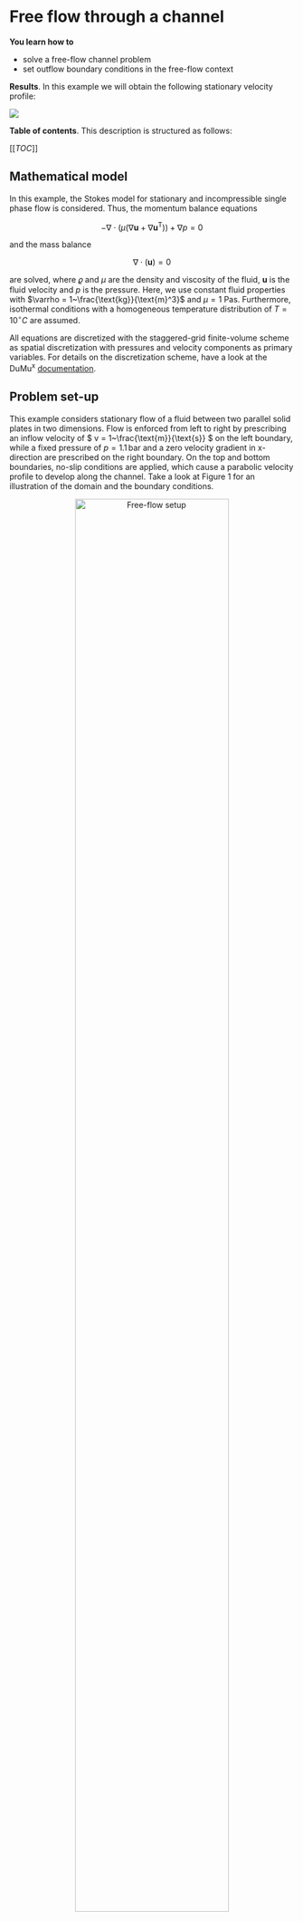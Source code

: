 <!-- Important: This file has been automatically generated by generate_example_docs.py. Do not edit this file directly! -->

# Free flow through a channel

__You learn how to__

* solve a free-flow channel problem
* set outflow boundary conditions in the free-flow context

__Results__. In this example we will obtain the following stationary velocity profile:

![](./img/velocity.png)

__Table of contents__. This description is structured as follows:

[[_TOC_]]

## Mathematical model
In this example, the Stokes model for stationary and incompressible single phase flow is considered.
Thus, the momentum balance equations

```math
- \nabla\cdot\left(\mu\left(\nabla\boldsymbol{u}+\nabla\boldsymbol{u}^{\text{T}}\right)\right)+ \nabla p = 0
```

and the mass balance

```math
\nabla \cdot \left(\boldsymbol{u}\right) =0
```

are solved, where $`\varrho`$ and $`\mu`$ are the density and viscosity of the fluid,
$`\boldsymbol{u}`$ is the fluid velocity and $`p`$ is the pressure. Here, we use constant fluid
properties with $`\varrho = 1~\frac{\text{kg}}{\text{m}^3}`$ and $`\mu = 1~\text{Pa}\text{s}`$.
Furthermore, isothermal conditions with a homogeneous temperature distribution of $`T=10^\circ C`$ are assumed.

All equations are discretized with the staggered-grid finite-volume scheme as spatial discretization
with pressures and velocity components as primary variables. For details on the discretization scheme,
have a look at the DuMu<sup>x</sup> [documentation](https://dumux.org/docs/doxygen/master/group___discretization.html).

## Problem set-up
This example considers stationary flow of a fluid between two parallel solid plates in two dimensions.
Flow is enforced from left to right by prescribing an inflow velocity of $` v = 1~\frac{\text{m}}{\text{s}} `$
on the left boundary, while a fixed pressure of $`p = 1.1 \, \text{bar}`$ and a zero velocity gradient
in x-direction are prescribed on the right boundary. On the top and bottom boundaries, no-slip
conditions are applied, which cause a parabolic velocity profile to develop along the channel.
Take a look at Figure 1 for an illustration of the domain and the boundary conditions.

<figure>
    <center>
        <img src="img/setup.png" alt="Free-flow setup" width="80%"/>
        <figcaption> <b> Fig.1 </b> - Setup for the free flow problem.</figcaption>
    </center>
</figure>

# Implementation

## Folder layout and files

```
└── freeflowchannel/
    ├── CMakeLists.txt          -> build system file
    ├── main.cc                 -> main program flow
    ├── params.input            -> runtime parameters
    ├── properties.hh           -> compile time configuration
    └── problem.hh              -> boundary & initial conditions
```


## Compile-time settings (`properties.hh`)

In this file, the type tag used for this simulation (`TTag::ChannelExample`) is defined.
As this is a coupled problem we also define type tags for the two subproblems
`TTag::ChannelExampleMass` and `TTag::ChannelExampleMomentum`. We then specialize properties
(compile time options) to the needs of the desired setup for the respective type tags.


<details open>
<summary><b>Click to hide/show the file documentation</b> (or inspect the [source code](properties.hh))</summary>


### Includes
<details><summary> Click to show includes</summary>

The `NavierStokesMomentum` and `NavierStokesMass` type tags specialize most of the properties
required for Navier-Stokes single-phase flow simulations in DuMu<sup>x</sup>. We will use this in
the following to inherit the respective properties and subsequently specialize those properties
for our type tags, which we want to modify or for which no meaningful default can be set.

```cpp
#include <dumux/freeflow/navierstokes/momentum/model.hh>
#include <dumux/freeflow/navierstokes/mass/1p/model.hh>
#include <dumux/freeflow/navierstokes/momentum/problem.hh>
#include <dumux/freeflow/navierstokes/mass/problem.hh>
#include <dumux/multidomain/traits.hh>
#include <dumux/multidomain/freeflow/couplingmanager.hh>
```

We want to use `YaspGrid`, an implementation of the dune grid interface for structured grids:

```cpp
#include <dune/grid/yaspgrid.hh>
```

In this example, we want to discretize the momentum and mass balances with the staggered-grid and
cell centered discretization schemes respectively:

```cpp
#include <dumux/discretization/fcstaggered.hh>
#include <dumux/discretization/cctpfa.hh>
```

The fluid properties are specified in the following headers (we use a liquid with constant properties as the fluid phase):

```cpp
#include <dumux/material/fluidsystems/1pliquid.hh>
#include <dumux/material/components/constant.hh>
```

We include the problem header used for this simulation.

```cpp
#include "problem.hh"
```

</details>

### Type tag definition

We define a type tag for our simulation with the name `ChannelExample` as well as type tags for
the momentum and mass subproblems. Shared properties can be specialized to `ChannelExample` and
will be inherited by the subproblems' type tags.
These inherit the properties specialized for the physical models `NavierStokesMomentum` and
`NavierStokesMassOneP` as well as the discretization methods `FaceCenteredStaggeredModel`
and `CCTpfaModel` respectively.
This way, most of the properties required for Navier-Stokes single-phase flow simulations
using the staggered-grid scheme are conveniently specialized for our new type tag.
However, some properties depend on user choices and no meaningful default value can be set.
Those properties will be addressed later in this file.
Please note that, in this example, we actually want to solve the Stokes instead of the
Navier-Stokes equations. This can be achieved at runtime by setting the parameter
`Problem.EnableInertiaTerms = false`. Have a look at the input file `params.input`
to see how this is done in this example.

```cpp
// We enter the namespace `Dumux::Properties` in order to import the entire `Dumux` namespace for general use:
namespace Dumux::Properties {

// declaration of the `ChannelExample` type tag for the single-phase flow problem
namespace TTag {
struct ChannelExample {};
struct ChannelExampleMomentum { using InheritsFrom = std::tuple<ChannelExample, NavierStokesMomentum, FaceCenteredStaggeredModel>; };
struct ChannelExampleMass { using InheritsFrom = std::tuple<ChannelExample, NavierStokesMassOneP, CCTpfaModel>; };
} // namespace TTag
```

### Property specializations

In the following piece of code, mandatory properties for which no meaningful default can be set,
are specialized for our type tag `ChannelExample` or the appropriate type tag of a subproblem.

```cpp
// This sets the grid type used for the simulation. Here, we use a structured 2D grid.
template<class TypeTag>
struct Grid<TypeTag, TTag::ChannelExample> { using type = Dune::YaspGrid<2>; };

// This sets our problem type (see `problem.hh`) containing the initial and boundary conditions.
template<class TypeTag>
struct Problem<TypeTag, TTag::ChannelExampleMomentum>
{ using type = Dumux::ChannelExampleProblem<TypeTag, Dumux::NavierStokesMomentumProblem<TypeTag>> ; };
template<class TypeTag>
struct Problem<TypeTag, TTag::ChannelExampleMass>
{ using type = Dumux::ChannelExampleProblem<TypeTag, Dumux::NavierStokesMassProblem<TypeTag>> ; };

// This sets the fluid system type to be used. Here, we use a liquid with constant properties as the fluid phase.
template<class TypeTag>
struct FluidSystem<TypeTag, TTag::ChannelExample>
{
    using Scalar = GetPropType<TypeTag, Properties::Scalar>;
    using type = FluidSystems::OnePLiquid<Scalar, Components::Constant<1, Scalar> >;
};
```

We also set some properties related to memory management
throughout the simulation.
<details><summary> Click to show caching properties</summary>

In DuMu<sup>x</sup>, one has the option to activate/deactivate the grid-wide caching of
geometries and variables. If active, the CPU time can be significantly reduced
as less dynamic memory allocation procedures are necessary. Per default, grid-wide
caching is disabled to ensure minimal memory requirements, however, in this example we
want to active all available caches, which significantly increases the memory
demand but makes the simulation faster.


```cpp
// This enables grid-wide caching of the volume variables.
template<class TypeTag>
struct EnableGridVolumeVariablesCache<TypeTag, TTag::ChannelExample> { static constexpr bool value = true; };
//This enables grid wide caching for the flux variables.
template<class TypeTag>
struct EnableGridFluxVariablesCache<TypeTag, TTag::ChannelExample> { static constexpr bool value = true; };
// This enables grid-wide caching for the finite volume grid geometry
template<class TypeTag>
struct EnableGridGeometryCache<TypeTag, TTag::ChannelExample> { static constexpr bool value = true; };
```

</details>
Finally we define the coupling manager to couple the momentum and mass subproblems

```cpp
template<class TypeTag>
struct CouplingManager<TypeTag, TTag::ChannelExample>
{
    using Traits = MultiDomainTraits<TTag::ChannelExampleMomentum, TTag::ChannelExampleMass>;
    using type = FreeFlowCouplingManager<Traits>;
};
} // end namespace Dumux::Properties
```


</details>



## Initial and boundary conditions (`problem.hh`)

This file contains the __problem class__ which defines the initial and boundary
conditions for the Navier-Stokes single-phase flow simulation.


<details open>
<summary><b>Click to hide/show the file documentation</b> (or inspect the [source code](problem.hh))</summary>


### Include files

Include the `NavierStokesBoundaryTypes` class which specifies the boundary types set in this problem.

```cpp
#include <dumux/freeflow/navierstokes/boundarytypes.hh>
```


Include helper functions to compute values for boundary conditions

```cpp
#include <dumux/freeflow/navierstokes/momentum/fluxhelper.hh>
#include <dumux/freeflow/navierstokes/scalarfluxhelper.hh>
#include <dumux/freeflow/navierstokes/mass/1p/advectiveflux.hh>
```

### The problem class
We enter the problem class `ChannelExampleProblem` where all necessary boundary conditions and initial conditions are set for our simulation.
As we are solving a problem related to free flow using a coupled model, we inherit from the base
class of the respective subproblem for momentum or mass balance (see `properties.hh`).

```cpp
namespace Dumux {

template <class TypeTag, class BaseProblem>
class ChannelExampleProblem : public BaseProblem
{
    // A few convenience aliases used throughout this class.
    using ParentType = BaseProblem;
    using GridGeometry = GetPropType<TypeTag, Properties::GridGeometry>;
    using FVElementGeometry = typename GridGeometry::LocalView;
    using SubControlVolumeFace = typename GridGeometry::SubControlVolumeFace;
    using ModelTraits = GetPropType<TypeTag, Properties::ModelTraits>;
    using Indices = typename ModelTraits::Indices;
    using BoundaryTypes = typename ParentType::BoundaryTypes;
    using InitialValues = typename ParentType::InitialValues;
    using Sources = typename ParentType::Sources;
    using DirichletValues = typename ParentType::DirichletValues;
    using BoundaryFluxes = typename ParentType::BoundaryFluxes;
    using Scalar = GetPropType<TypeTag, Properties::Scalar>;

    using Element = typename GridGeometry::GridView::template Codim<0>::Entity;
    using GlobalPosition = typename Element::Geometry::GlobalCoordinate;
    using CouplingManager = GetPropType<TypeTag, Properties::CouplingManager>;

public:
    // This is the constructor of our problem class:
    // Within the constructor, we set the inlet velocity to a run-time specified value.
    // If no run-time value is specified, we set the outlet pressure to 1.1e5 Pa.
    ChannelExampleProblem(std::shared_ptr<const GridGeometry> gridGeometry,
                          std::shared_ptr<CouplingManager> couplingManager)
    : ParentType(gridGeometry, couplingManager)
    {
        inletVelocity_ = getParam<Scalar>("Problem.InletVelocity");
        outletPressure_ = getParam<Scalar>("Problem.OutletPressure", 1.1e5);
    }
```

#### Boundary conditions
With the following function we define the __type of boundary conditions__ depending on the location.
Two types of boundary conditions can be specified: Dirichlet or Neumann. On
Dirichlet boundaries, the values of the primary variables need to be fixed. On Neumann boundaries,
the flux needs to be fixed.
To set different conditions for the two subproblems, use `constexpr ParentType::isMomentumProblem()`
to distinguish between momentum and mass problem.
To set Dirichlet conditions for the pressure, instead specify a solution-dependent Neumann
condition for the momentum balance, which depends on the pressure, using the helper function.

```cpp
    BoundaryTypes boundaryTypesAtPos(const GlobalPosition& globalPos) const
    {
        BoundaryTypes values;

        if constexpr(ParentType::isMomentumProblem())
        {
            // We specify Dirichlet boundary conditions for the velocity on most boundaries of our domain
            values.setDirichlet(Indices::velocityXIdx);
            values.setDirichlet(Indices::velocityYIdx);

            if (isOutlet_(globalPos))
            {
                // We fix the pressure on the right side of the domain, for the momentum balance we compute the resulting flux
                values.setAllNeumann();
            }
        }
        else
        {
            if (isInlet_(globalPos))
            {
                // We specify Dirichlet boundary conditions for the velocity on the left of our
                // domain, the corresponding pressure can be obtained from the coupling manager
                values.setDirichlet(Indices::pressureIdx);
            }
            else if (isOutlet_(globalPos))
            {
                // We fix the pressure on the right side of the domain through the momentum outflow,
                // for the mass balance we may prescribe a pressure or a mass outflow computed from velocity fields
                values.setNeumann(Indices::conti0EqIdx);
            }
            else
            {
                // We specify Dirichlet boundary conditions for the velocity on the remaining boundaries (lower and upper wall)
                values.setAllNeumann();
            }
        }

        return values;
    }
```

The following function specifies the __fluxes on Neumann boundaries__.
We need to define fluxes for the balance equations (momentum or mass`).

```cpp
    template<class ElementVolumeVariables, class ElementFluxVariablesCache>
    BoundaryFluxes neumann(const Element& element,
                           const FVElementGeometry& fvGeometry,
                           const ElementVolumeVariables& elemVolVars,
                           const ElementFluxVariablesCache& elemFluxVarsCache,
                           const SubControlVolumeFace& scvf) const
    {
        // No flow as default
        BoundaryFluxes values(0.0);

        if constexpr (ParentType::isMomentumProblem())
        {
            // Compute the solution-dependent momentum flux for the specified pressure and zero normal velocity gradient
            using FluxHelper = NavierStokesMomentumBoundaryFlux<typename GridGeometry::DiscretizationMethod>;
            values = FluxHelper::fixedPressureMomentumFlux(*this, fvGeometry, scvf, elemVolVars, elemFluxVarsCache, outletPressure_, true /*zeroNormalVelocityGradient*/);
        }
        else
        {
            // Compute the solution-dependent mass flux based on velocity fields
            using FluxHelper = NavierStokesScalarBoundaryFluxHelper<AdvectiveFlux<ModelTraits>>;
            if (isOutlet_(scvf.ipGlobal()))
                values = FluxHelper::scalarOutflowFlux(*this, element, fvGeometry, scvf, elemVolVars);
        }

        return values;
    }
```

The following function specifies the __values on Dirichlet boundaries__.
We need to define values for the primary variables (velocity or pressure).

```cpp
    DirichletValues dirichlet(const Element& element, const SubControlVolumeFace& scvf) const
    {
        const auto& globalPos = scvf.ipGlobal();
        // Use the initial values as default Dirichlet values
        DirichletValues values = initialAtPos(globalPos);

        if constexpr (ParentType::isMomentumProblem())
        {
            // Set a no-slip condition at the top and bottom wall of the channel
            if (!isInlet_(globalPos))
                values[Indices::velocityXIdx] = 0.0;
        }
        else
        {
            if (isInlet_(globalPos))
                values = this->couplingManager().cellPressure(element, scvf);
            else if (isOutlet_(globalPos))
                values = outletPressure_;
        }

        return values;
    }
```

The following function defines the initial conditions.

```cpp
    InitialValues initialAtPos(const GlobalPosition& globalPos) const
    {
        InitialValues values;

        // Set the pressure and velocity values
        if constexpr (ParentType::isMomentumProblem())
        {
            values[Indices::velocityXIdx] = inletVelocity_;
            values[Indices::velocityYIdx] = 0.0;
        }
        else
        {
            //std::cout << "setting outlet pressure at " << globalPos << std::endl;
            values[Indices::pressureIdx] = outletPressure_;
        }

        return values;
    }
```

The inlet is on the left side of the physical domain.

```cpp
private:
    bool isInlet_(const GlobalPosition& globalPos) const
    { return globalPos[0] < eps_; }
```

The outlet is on the right side of the physical domain.

```cpp
    bool isOutlet_(const GlobalPosition& globalPos) const
    { return globalPos[0] > this->gridGeometry().bBoxMax()[0] - eps_; }
```

Finally, private variables are declared:

```cpp
    static constexpr Scalar eps_ = 1e-6;
    Scalar inletVelocity_;
    Scalar outletPressure_;

}; // end class definition of ChannelExampleProblem
} // end namespace Dumux
```


</details>



## The main file (`main.cc`)

<details open>
<summary><b>Click to hide/show the file documentation</b> (or inspect the [source code](main.cc))</summary>


### Included header files
<details><summary> Click to show includes</summary>
These are DUNE helper classes related to parallel computations and file I/O.

```cpp
#include <dune/common/parallel/mpihelper.hh>
#include <dune/grid/io/file/dgfparser/dgfexception.hh>
```

The following headers include functionality related to property definition or retrieval, as well as
the retrieval of input parameters specified in the input file or via the command line.

```cpp
#include <dumux/common/properties.hh>
#include <dumux/common/parameters.hh>
#include <dumux/common/initialize.hh>
```

The following files contain the non-linear Newton solver, the available linear solver backends and the assembler for the linear
systems arising from the staggered-grid discretization.

```cpp
#include <dumux/multidomain/newtonsolver.hh>
#include <dumux/linear/istlsolvers.hh>
#include <dumux/linear/linearalgebratraits.hh>
#include <dumux/linear/linearsolvertraits.hh>
#include <dumux/multidomain/fvassembler.hh>
#include <dumux/multidomain/traits.hh>
#include <dumux/assembly/diffmethod.hh> // analytic or numeric differentiation
```

The following class provides a convenient way of writing of dumux simulation results to VTK format.

```cpp
#include <dumux/io/vtkoutputmodule.hh>
#include <dumux/freeflow/navierstokes/velocityoutput.hh>
```

The gridmanager constructs a grid from the information in the input or grid file.
Many different Dune grid implementations are supported, of which a list can be found
in `gridmanager.hh`.

```cpp
#include <dumux/io/grid/gridmanager.hh>
```

This class contains functionality for additional flux output.

```cpp
#include <dumux/freeflow/navierstokes/fluxoveraxisalignedsurface.hh>
```

In this header three `TypeTag`s are defined, which collect
the properties that are required for the simulation.
It also contains the actual problem with initial and boundary conditions.
For detailed information, please have a look
at the documentation provided therein.

```cpp
#include "properties.hh"
```

</details>

### The main function
We will now discuss the main program flow implemented within the `main` function.
At the beginning of each program using Dune, an instance of `Dune::MPIHelper` has to
be created. Moreover, we parse the run-time arguments from the command line and the
input file:

```cpp
int main(int argc, char** argv) try
{
    using namespace Dumux;

    // maybe initialize MPI and/or multithreading backend
    Dumux::initialize(argc, argv);
    const auto& mpiHelper = Dune::MPIHelper::instance();

    // parse command line arguments and input file
    Parameters::init(argc, argv);
```

We define convenience aliases for the type tags of the subproblems. The type
tags contain all the properties that are needed to define the model and the problem
setup. Throughout the main file, we will obtain types defined for these type tags
using the property system, i.e. with `GetPropType`. Shared properties can be obtained through
either of them.

```cpp
    using MomentumTypeTag = Properties::TTag::ChannelExampleMomentum;
    using MassTypeTag = Properties::TTag::ChannelExampleMass;
```

#### Step 1: Create the grid
The `GridManager` class creates the grid from information given in the input file.
This can either be a grid file, or in the case of structured grids, one can specify the coordinates
of the corners of the grid and the number of cells to be used to discretize each spatial direction.

```cpp
    GridManager<GetPropType<MomentumTypeTag, Properties::Grid>> gridManager;
    gridManager.init();

    // We compute on the leaf grid view.
    const auto& leafGridView = gridManager.grid().leafGridView();
```

#### Step 2: Setting up and solving the problem
First, a finite volume grid geometry is constructed from the grid that was created above.
This builds the sub-control volumes (`scv`) and sub-control volume faces (`scvf`) for each element
of the grid partition.
This is done separately for the momentum and mass grid geometries.

```cpp
    using MomentumGridGeometry = GetPropType<MomentumTypeTag, Properties::GridGeometry>;
    auto momentumGridGeometry = std::make_shared<MomentumGridGeometry>(leafGridView);
    using MassGridGeometry = GetPropType<MassTypeTag, Properties::GridGeometry>;
    auto massGridGeometry = std::make_shared<MassGridGeometry>(leafGridView);
```

We introduce the multidomain coupling manager, which will couple the two subproblems for mass
and momentum. The type can be obtained using either of the two type tags.

```cpp
    using CouplingManager = GetPropType<MomentumTypeTag, Properties::CouplingManager>;
    auto couplingManager = std::make_shared<CouplingManager>();
```

We now instantiate the problems, in which we define the boundary and initial conditions.

```cpp
    using MassProblem = GetPropType<MassTypeTag, Properties::Problem>;
    auto massProblem = std::make_shared<MassProblem>(massGridGeometry, couplingManager);
    using MomentumProblem = GetPropType<MomentumTypeTag, Properties::Problem>;
    auto momentumProblem = std::make_shared<MomentumProblem>(momentumGridGeometry, couplingManager);
```

We set a solution vector `x` which consist of two parts: one part (indexed by `massIdx`)
is for the pressure degrees of freedom (`dofs`) living in grid cell centers. Another part
(indexed by `momentumIdx`) is for degrees of freedom defining the normal velocities on grid cell faces.
The relevant types can be accessed through the MultiDomainTraits of the coupled problem.
We initialize the solution vector by what was defined as the initial solution of the problem.

```cpp
    using Traits = MultiDomainTraits<MomentumTypeTag, MassTypeTag>;
    using SolutionVector = typename Traits::SolutionVector;
    constexpr auto momentumIdx = CouplingManager::freeFlowMomentumIndex;
    constexpr auto massIdx = CouplingManager::freeFlowMassIndex;
    SolutionVector x;
    momentumProblem->applyInitialSolution(x[momentumIdx]);
    massProblem->applyInitialSolution(x[massIdx]);
```

The grid variables are used to store variables (primary and secondary variables) of the two subproblems.

```cpp
    using MomentumGridVariables = GetPropType<MomentumTypeTag, Properties::GridVariables>;
    auto momentumGridVariables = std::make_shared<MomentumGridVariables>(momentumProblem, momentumGridGeometry);
    using MassGridVariables = GetPropType<MassTypeTag, Properties::GridVariables>;
    auto massGridVariables = std::make_shared<MassGridVariables>(massProblem, massGridGeometry);
```

After initializing the coupling manager the coupling context is set up and the grid variables
of the subproblems can be initialized.

```cpp
    couplingManager->init(momentumProblem, massProblem, std::make_tuple(momentumGridVariables, massGridVariables), x);
    momentumGridVariables->init(x[momentumIdx]);
    massGridVariables->init(x[massIdx]);
```

We then initialize the predefined model-specific output VTK output.

```cpp
    using IOFields = GetPropType<MassTypeTag, Properties::IOFields>;
    VtkOutputModule vtkWriter(*massGridVariables, x[massIdx], massProblem->name());
    IOFields::initOutputModule(vtkWriter); // Add model specific output fields
    vtkWriter.addVelocityOutput(std::make_shared<NavierStokesVelocityOutput<MassGridVariables>>());
    vtkWriter.write(0.0);
```

We create and initialize the `assembler` for the stationary problem.
This is where the Jacobian matrix for the Newton solver is assembled.

```cpp
    using Assembler = MultiDomainFVAssembler<Traits, CouplingManager, DiffMethod::numeric>;
    auto assembler = std::make_shared<Assembler>(std::make_tuple(momentumProblem, massProblem),
                                                 std::make_tuple(momentumGridGeometry, massGridGeometry),
                                                 std::make_tuple(momentumGridVariables, massGridVariables),
                                                 couplingManager);
```

We use UMFPack as direct linear solver within each Newton iteration.

```cpp
    using LinearSolver = Dumux::UMFPackIstlSolver<SeqLinearSolverTraits, LinearAlgebraTraitsFromAssembler<Assembler>>;
    auto linearSolver = std::make_shared<LinearSolver>();
```

This example considers a linear problem (incompressible Stokes flow), therefore
the non-linear Newton solver is not really necessary.
For sake of generality, we nevertheless use it here such that the example can be easily
changed to a non-linear problem by switching on the inertia terms in the input file or by choosing a compressible fluid.
In the following piece of code we instantiate the non-linear newton solver and let it solve
the problem.

```cpp
    // alias for and instantiation of the newton solver
    using NewtonSolver = Dumux::MultiDomainNewtonSolver<Assembler, LinearSolver, CouplingManager>;
    NewtonSolver nonLinearSolver(assembler, linearSolver, couplingManager);
```

<details><summary> Click to show calculation of surface fluxes</summary>

We set up two surfaces over which fluxes are calculated.
We determine the extent $`[xMin,xMax] \times [yMin,yMax]`$ of the physical domain.
The first surface (added by the first call of `addSurface`) shall be placed at the middle of the channel.
The second surface (second call of `addSurface`) is placed at the outlet of the channel.

```cpp
    FluxOverAxisAlignedSurface flux(*massGridVariables, x[massIdx], assembler->localResidual(massIdx));

    using Scalar = typename Traits::Scalar;

    const Scalar xMin = massGridGeometry->bBoxMin()[0];
    const Scalar xMax = massGridGeometry->bBoxMax()[0];
    const Scalar yMin = massGridGeometry->bBoxMin()[1];
    const Scalar yMax = massGridGeometry->bBoxMax()[1];

    const Scalar planePosMiddleX = xMin + 0.5*(xMax - xMin);

    using GridView = typename MassGridGeometry::GridView;
    using Element = typename GridView::template Codim<0>::Entity;
    using GlobalPosition = typename Element::Geometry::GlobalCoordinate;

    const auto p0middle = GlobalPosition{planePosMiddleX, yMin};
    const auto p1middle = GlobalPosition{planePosMiddleX, yMax};
    flux.addAxisAlignedSurface("middle", p0middle, p1middle);

    const auto p0outlet = GlobalPosition{xMax, yMin};
    const auto p1outlet = GlobalPosition{xMax, yMax};
    flux.addAxisAlignedSurface("outlet", p0outlet, p1outlet);

    using FluxVariables = GetPropType<MassTypeTag, Properties::FluxVariables>;
    auto volumeFlux = [&](const auto& element,
                         const auto& fvGeometry,
                         const auto& elemVolVars,
                         const auto& scvf,
                         const auto& elemFluxVarsCache)
    {
        FluxVariables fluxVars;
        fluxVars.init(*massProblem, element, fvGeometry, elemVolVars, scvf, elemFluxVarsCache);
        return fluxVars.getAdvectiveFlux([](const auto& volVars) { return 1.0; });
    };
```

</details>

Solve the (potentially non-linear) system.

```cpp
    nonLinearSolver.solve(x);
```

In the following we calculate and print mass and volume fluxes over the planes specified above
(you have to click to unfold the code showing how to set up the surface fluxes above).

```cpp
    flux.calculateAllFluxes();
    if (GetPropType<MassTypeTag, Properties::ModelTraits>::enableEnergyBalance())
    {
        std::cout << "mass / energy flux at middle is: " << flux.flux("middle") << std::endl;
        std::cout << "mass / energy flux at outlet is: " << flux.flux("outlet") << std::endl;
    }
    else
    {
        std::cout << "mass flux at middle is: " << flux.flux("middle") << std::endl;
        std::cout << "mass flux at outlet is: " << flux.flux("outlet") << std::endl;
    }

    flux.calculateFluxes(volumeFlux);
    std::cout << "volume flux at middle is: " << flux.flux("middle")[0] << std::endl;
    std::cout << "volume flux at outlet is: " << flux.flux("outlet")[0] << std::endl;
```

#### Final Output
We write the VTK output and conclude by printing the dumux end message.

```cpp
    vtkWriter.write(1.0);

    if (mpiHelper.rank() == 0)
        Parameters::print();

    return 0;
} // end main
```

#### Exception handling
In this part of the main file we catch and print possible exceptions that could
occur during the simulation.
<details><summary> Click to show exception handler</summary>

```cpp
// errors related to run-time parameters
catch (Dumux::ParameterException &e)
{
    std::cerr << std::endl << e << " ---> Abort!" << std::endl;
    return 1;
}
// errors related to the parsing of Dune grid files
catch (Dune::DGFException & e)
{
    std::cerr << "DGF exception thrown (" << e <<
                 "). Most likely, the DGF file name is wrong "
                 "or the DGF file is corrupted, "
                 "e.g. missing hash at end of file or wrong number (dimensions) of entries."
                 << " ---> Abort!" << std::endl;
    return 2;
}
// generic error handling with Dune::Exception
catch (Dune::Exception &e)
{
    std::cerr << "Dune reported error: " << e << " ---> Abort!" << std::endl;
    return 3;
}
// other exceptions
catch (...)
{
    std::cerr << "Unknown exception thrown! ---> Abort!" << std::endl;
    return 4;
}
```

</details>

</details>

